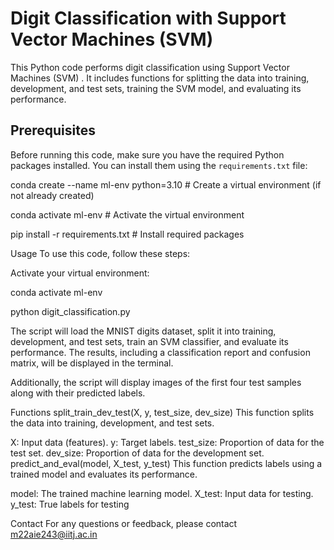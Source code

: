 # Digit Classification with Support Vector Machines (SVM)

This Python code performs digit classification using Support Vector Machines (SVM) . It includes functions for splitting the data into training, development, and test sets, training the SVM model, and evaluating its performance.

## Prerequisites

Before running this code, make sure you have the required Python packages installed. You can install them using the `requirements.txt` file:


conda create --name ml-env python=3.10  # Create a virtual environment (if not already created)

conda activate ml-env  # Activate the virtual environment

pip install -r requirements.txt  # Install required packages


Usage
To use this code, follow these steps:

Activate your virtual environment:

conda activate ml-env

python digit_classification.py


The script will load the MNIST digits dataset, split it into training, development, and test sets, train an SVM classifier, and evaluate its performance. The results, including a classification report and confusion matrix, will be displayed in the terminal.

Additionally, the script will display images of the first four test samples along with their predicted labels.

Functions
split_train_dev_test(X, y, test_size, dev_size)
This function splits the data into training, development, and test sets.

X: Input data (features).
y: Target labels.
test_size: Proportion of data for the test set.
dev_size: Proportion of data for the development set.
predict_and_eval(model, X_test, y_test)
This function predicts labels using a trained model and evaluates its performance.

model: The trained machine learning model.
X_test: Input data for testing.
y_test: True labels for testing


Contact
For any questions or feedback, please contact m22aie243@iitj.ac.in